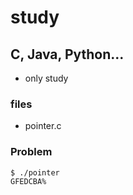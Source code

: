 # study

## C, Java, Python...
- only study

### files
- pointer.c

### Problem
```
$ ./pointer
GFEDCBA%              
```

